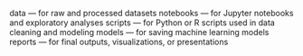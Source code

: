data — for raw and processed datasets
notebooks — for Jupyter notebooks and exploratory analyses
scripts — for Python or R scripts used in data cleaning and modeling
models — for saving machine learning models
reports — for final outputs, visualizations, or presentations

